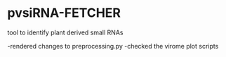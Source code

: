 # pvsiRNA-FETCHER
tool to identify plant derived small RNAs 


 -rendered changes to preprocessing.py
 -checked the virome plot scripts
